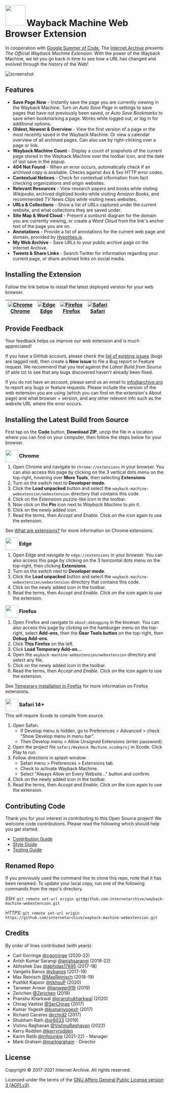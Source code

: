 <img width="64px" align="left" src="webextension/images/app-icon/app-icon128.png">

# Wayback Machine Web Browser Extension

In cooperation with [Google Summer of Code](https://summerofcode.withgoogle.com), The [Internet Archive](https://archive.org) presents _The Official Wayback Machine Extension_. With the power of the Wayback Machine, we let you go back in time to see how a URL has changed and evolved through the history of the Web!

![screenshot](graphics/screenshots/popups.png)

## Features

- **Save Page Now** - Instantly save the page you are currently viewing in the Wayback Machine. Turn on _Auto Save Page_ in settings to save pages that have not previously been saved, or _Auto Save Bookmarks_ to save when bookmarking a page. Works while logged out, or log in for additional options.
- **Oldest, Newest & Overview** - View the first version of a page or the most recently saved in the Wayback Machine. Or view a calendar overview of all archived pages. Can also use by right-clicking over a page or link.
- **Wayback Machine Count** - Display a count of snapshots of the current page stored in the Wayback Machine over the toolbar icon, and the date of last save in the popup.
- **404 Not Found** - When an error occurs, automatically check if an archived copy is available. Checks against 4xx & 5xx HTTP error codes.
- **Contextual Notices** - Check for contextual information from fact checking organizations and origin websites.
- **Relevant Resources** - View research papers and books while visiting _Wikipedia_, archived digitized books while visiting _Amazon Books_, and recommended _TV News Clips_ while visiting news websites.
- **URLs & Collections** - Show a list of URLs captured under the current website, and what collections they are saved under.
- **Site Map & Word Cloud** - Present a sunburst diagram for the domain you are currently viewing, or create a _Word Cloud_ from the link's anchor text of the page you are on.
- **Annotations** - Provide a list of annotations for the current web page and domain, provided by [Hypothes.is](https://web.hypothes.is).
- **My Web Archive** - Save URLs to your public archive page on the Internet Archive.
- **Tweets & Share Links** - Search Twitter for information regarding your current page, or share archived links on social media.

## Installing the Extension

Follow the link below to install the latest deployed version for your web browser.

| [![Chrome](webextension/images/about/chrome64.png)<br> Chrome](https://chrome.google.com/webstore/detail/wayback-machine/fpnmgdkabkmnadcjpehmlllkndpkmiak) | [![Edge](webextension/images/about/edge64.png)<br> Edge](https://microsoftedge.microsoft.com/addons/detail/wayback-machine/kjmickeoogghaimmomagaghnogelpcpn) | [![Firefox](webextension/images/about/firefox64.png)<br> Firefox](https://addons.mozilla.org/en-US/firefox/addon/wayback-machine_new/) | [![Safari](webextension/images/about/safari64.png)<br> Safari](https://apps.apple.com/us/app/wayback-machine/id1472432422?mt=12) |
| ---------------------------------------------------------------------------------------------------------------------------------------------------------- | ------------------------------------------------------------------------------------------------------------------------------------------------------------ | -------------------------------------------------------------------------------------------------------------------------------------- | -------------------------------------------------------------------------------------------------------------------------------- |

## Provide Feedback

Your feedback helps us improve our web extension and is much appreciated!

If you have a GitHub account, please check the [list of existing issues](https://github.com/internetarchive/wayback-machine-webextension/issues) (bugs are tagged red), then create a **New issue** to file a Bug report or Feature request. We recommend that you test against the _Latest Build from Source_ (if able to) to see that any bugs discovered haven't already been fixed.

If you do not have an account, please send us an email to info@archive.org to report any bugs or feature requests. Please include the version of the web extension you are using (which you can find on the extension's About page) and what browser + version, and any other relevent info such as the website URL where the error occurs.

## Installing the Latest Build from Source

First tap on the **Code** button, **Download ZIP**, unzip the file in a location where you can find on your computer, then follow the steps below for your browser.

<img width="40px" align="left" src="webextension/images/about/chrome64.png">

### Chrome

1. Open Chrome and navigate to `chrome://extensions` in your browser. You can also access this page by clicking on the 3 vertical dots menu on the top-right, hovering over **More Tools**, then selecting **Extensions**.
2. Turn on the switch next to **Developer mode**.
3. Click the **Load unpacked** button and select the `wayback-machine-webextension/webextension` directory that contains this code.
4. Click on the _Extensions_ puzzle-like icon in the toolbar.
5. Now click on the **Pin** icon next to _Wayback Machine_ to pin it.
6. Click on the newly added icon.
7. Read the terms, then _Accept and Enable_. Click on the icon again to use the extension.

See [What are extensions?](https://developer.chrome.com/extensions) for more information on Chrome extensions.

<img width="40px" align="left" src="webextension/images/about/edge64.png">

### Edge

1. Open Edge and navigate to `edge://extensions` in your browser. You can also access this page by clicking on the 3 horizontal dots menu on the top-right, then clicking **Extensions**.
2. Turn on the switch next to **Developer mode**.
3. Click the **Load unpacked** button and select the `wayback-machine-webextension/webextension` directory that contains this code.
4. Click on the newly added icon in the toolbar.
5. Read the terms, then _Accept and Enable_. Click on the icon again to use the extension.

<img width="40px" align="left" src="webextension/images/about/firefox64.png">

### Firefox

1. Open Firefox and navigate to `about:debugging` in the browser. You can also access this page by clicking on the hamburger menu on the top-right, select **Add-ons**, then the **Gear Tools button** on the top-right, then **Debug Add-ons**.
2. Click **This Firefox** on the left.
3. Click **Load Temporary Add-on...**
4. Open the `wayback-machine-webextension/webextension` directory and select any file.
5. Click on the newly added icon in the toolbar.
6. Read the terms, then _Accept and Enable_. Click on the icon again to use the extension.

See [Temporary installation in Firefox](https://extensionworkshop.com/documentation/develop/temporary-installation-in-firefox/) for more information on Firefox extensions.

<img width="40px" align="left" src="webextension/images/about/safari64.png">

### Safari 14+

This will require Xcode to compile from source.

1. Open Safari.
   - If Develop menu is hidden, go to Preferences > Advanced > check "Show Develop menu in menu bar".
   - Then Develop menu > Allow Unsigned Extensions (enter password).
2. Open the project file `safari/Wayback Machine.xcodeproj` in Xcode. Click Play to run.
3. Follow directions in splash window:
   - Safari menu > Preferences > Extensions tab.
   - Check to activate Wayback Machine.
   - Select "Always Allow on Every Website..." button and confirm.
4. Click on the newly added icon in the toolbar.
5. Read the terms, then _Accept and Enable_. Click on the icon again to use the extension.

## Contributing Code

Thank you for your interest in contributing to this Open Source project! We welcome code contributions. Please read the following which should help you get started.

- [Contribution Guide](CONTRIBUTING.md)
- [Style Guide](STYLE_GUIDE.md)
- [Testing Guide](TESTING_GUIDE.md)

## Renamed Repo

If you previously used the command line to clone this repo, note that it has been renamed. To update your local copy, run one of the following commands from the repo's directory.

_SSH:_ `git remote set-url origin git@github.com:internetarchive/wayback-machine-webextension.git`

_HTTPS:_ `git remote set-url origin https://github.com/internetarchive/wayback-machine-webextension.git`

## Credits

By order of lines contributed (with years):

- Carl Gorringe [@cgorringe](https://github.com/cgorringe) (2020-22)
- Anish Kumar Sarangi [@anishsarangi](https://github.com/anishsarangi) (2018-22)
- Abhishek Das [@abhidas17695](https://github.com/abhidas17695) (2017-18)
- Vangelis Banos [@vbanos](https://github.com/vbanos) (2017-19)
- Max Reinisch [@MaxReinisch](https://github.com/maxreinisch) (2018-19)
- Pushkit Kapoor [@tikhsuP](https://github.com/tikhsuP) (2020)
- Tanweer Anwar [@tanweer919](https://github.com/tanweer919) (2019)
- Zerichen [@Zerichen](https://github.com/Zerichen) (2019)
- Pranshu Kharkwal [@pranshukharkwal](https://github.com/pranshukharkwal) (2020)
- Chirag Vashist [@SerChirag](https://github.com/SerChirag) (2017)
- Kumar Yogesh [@kumarjyogesh](https://github.com/kumarjyogesh) (2017)
- Richard Caceres [@rchrd2](https://github.com/rchrd2) (2017)
- Shubham Rath [@sr6033](https://github.com/sr6033) (2019)
- Vishnu Raghavan [@VishnuRaghavan](https://github.com/VishnuRaghavan) (2022)
- Kerry Rodden [@kerryrodden](https://github.com/kerryrodden)
- Karim Ratib [@infojunkie](https://github.com/infojunkie) (2021-22) - Manager
- Mark Graham [@markjgraham](https://github.com/markjgraham) - Director

## License

Copyright © 2017-2021 Internet Archive. All rights reserved.

Licensed under the terms of the [GNU Affero General Public License version 3 (AGPLv3)](LICENSE).
